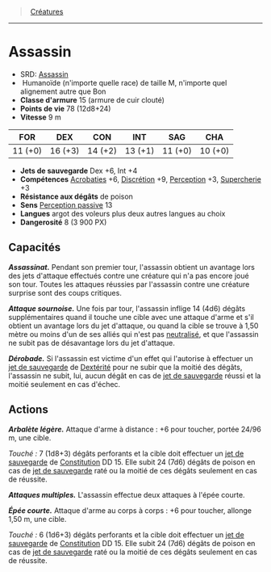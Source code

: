 ﻿---
!Monster
Family: MonsterHD
Type: Humanoïde (n'importe quelle race)
Size: M
Alignment: n'importe quel alignement autre que Bon
ArmorClass: 15 (armure de cuir clouté)
HitPoints: 78 (12d8+24)
Speed: 9 m
Strength: 11 (+0)
Dexterity: 16 (+3)
Constitution: 14 (+2)
Intelligence: 13 (+1)
Wisdom: 11 (+0)
Charisma: 10 (+0)
SavingThrows: Dex +6, Int +4
Skills: '[Acrobaties](hd_abilities_dexterity_acrobaties.md) +6, [Discrétion](hd_abilities_dexterity_discretion.md) +9, [Perception](hd_abilities_wisdom_perception.md) +3, [Supercherie](hd_abilities_charisma_supercherie.md) +3'
DamageResistances: de poison
Senses: '[Perception passive](hd_abilities_dexterity_perception_passive.md) 13'
Languages: argot des voleurs plus deux autres langues au choix
Challenge: 8 (3 900 PX)
Id: monsters_hd.md#assassin
ParentLink: monsters_hd.md#créatures
Name: Assassin
ParentName: Créatures
NameLevel: 1
AltName: '[Assassin](srd_monsters_assassin.md)'
Attributes: {}
---
> [Créatures](hd_monsters.md)

---

# Assassin

- SRD: [Assassin](srd_monsters_assassin.md)
-  Humanoïde (n'importe quelle race) de taille M, n'importe quel alignement autre que Bon
- **Classe d'armure** 15 (armure de cuir clouté)
- **Points de vie** 78 (12d8+24)
- **Vitesse** 9 m

|FOR|DEX|CON|INT|SAG|CHA|
|---|---|---|---|---|---|
|11 (+0)|16 (+3)|14 (+2)|13 (+1)|11 (+0)|10 (+0)|

- **Jets de sauvegarde** Dex +6, Int +4
- **Compétences** [Acrobaties](hd_abilities_dexterity_acrobaties.md) +6, [Discrétion](hd_abilities_dexterity_discretion.md) +9, [Perception](hd_abilities_wisdom_perception.md) +3, [Supercherie](hd_abilities_charisma_supercherie.md) +3
- **Résistance aux dégâts** de poison
- **Sens** [Perception passive](hd_abilities_dexterity_perception_passive.md) 13
- **Langues** argot des voleurs plus deux autres langues au choix
- **Dangerosité** 8 (3 900 PX)

## Capacités

**_Assassinat._** Pendant son premier tour, l'assassin obtient un avantage lors des jets d'attaque effectués contre une créature qui n'a pas encore joué son tour. Toutes les attaques réussies par l'assassin contre une créature surprise sont des coups critiques.

**_Attaque sournoise._** Une fois par tour, l'assassin inflige 14 (4d6) dégâts supplémentaires quand il touche une cible avec une attaque d'arme et s'il obtient un avantage lors du jet d'attaque, ou quand la cible se trouve à 1,50 mètre ou moins d'un de ses alliés qui n'est pas [neutralisé](hd_conditions_neutralise.md), et que l'assassin ne subit pas de désavantage lors du jet d'attaque.

**_Dérobade._** Si l'assassin est victime d'un effet qui l'autorise à effectuer un [jet de sauvegarde](hd_abilities_jets_de_sauvegarde.md) de [Dextérité](hd_abilities_dexterity.md) pour ne subir que la moitié des dégâts, l'assassin ne subit, lui, aucun dégât en cas de [jet de sauvegarde](hd_abilities_jets_de_sauvegarde.md) réussi et la moitié seulement en cas d'échec.

## Actions

**_Arbalète légère._** Attaque d'arme à distance : +6 pour toucher, portée 24/96 m, une cible.

_Touché :_ 7 (1d8+3) dégâts perforants et la cible doit effectuer un [jet de sauvegarde](hd_abilities_jets_de_sauvegarde.md) de [Constitution](hd_abilities_constitution.md) DD 15. Elle subit 24 (7d6) dégâts de poison en cas de [jet de sauvegarde](hd_abilities_jets_de_sauvegarde.md) raté ou la moitié de ces dégâts seulement en cas de réussite.

**_Attaques multiples._** L'assassin effectue deux attaques à l'épée courte.

**_Épée courte._** Attaque d'arme au corps à corps : +6 pour toucher, allonge 1,50 m, une cible.

_Touché :_ 6 (1d6+3) dégâts perforants et la cible doit effectuer un [jet de sauvegarde](hd_abilities_jets_de_sauvegarde.md) de [Constitution](hd_abilities_constitution.md) DD 15. Elle subit 24 (7d6) dégâts de poison en cas de [jet de sauvegarde](hd_abilities_jets_de_sauvegarde.md) raté ou la moitié de ces dégâts seulement en cas de réussite.

